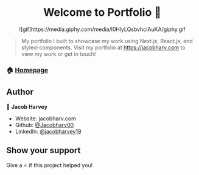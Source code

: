 <h1 align="center">Welcome to Portfolio 👋</h1>
<p align="center">
![gif]https://media.giphy.com/media/l0HlyLQsbvhciAuKA/giphy.gif
</p>

> My portfolio I built to showcase my work using Next.js, React.js, and styled-components. Visit my portfolio at https://jacobharv.com to view my work or get in touch!

### 🏠 [Homepage](https://jacobharv.com)

## Author

👤 **Jacob Harvey**

* Website: jacobharv.com
* Github: [@Jacobharv00](https://github.com/Jacobharv00)
* LinkedIn: [@jacobharvey19](https://linkedin.com/in/jacobharvey19)

## Show your support

Give a ⭐️ if this project helped you!

